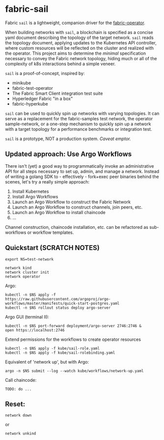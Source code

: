 # fabric-sail

Fabric `sail` is a lightweight, companion driver for the [fabric-operator](https://github.com/hyperledger-labs/fabric-operator).

When building networks with `sail`, a blockchain is specified as a concise yaml document describing the topology of
the target network.  `sail` reads the topology document, applying updates to the Kubernetes API controller, where
custom resources will be reflected on the cluster and realized with the operator.  This project aims to determine the
_minimal_ specification necessary to convey the Fabric network topology, hiding much or all of the complexity of k8s
interactions behind a simple veneer.

`sail` is a proof-of-concept, inspired by: 

- minikube
- fabric-test-operator 
- The Fabric Smart Client integration test suite
- Hyperledger Fabric "in a box"
- fabric-hyperkube

`sail` can be used to quickly spin up networks with varying topologies.  It can serve as a replacement for the
fabric-samples test network, the operator sample-network, or a one-step mechanism to quickly spin up a network with
a target topology for a performance benchmarks or integration test.

`sail` is a prototype, NOT a production system.  _Caveat emptor._



## Updated approach:  Use Argo Workflows 

There isn't (yet) a good way to programmatically invoke an administrative API for all steps necessary to 
set up, admin, and manage a network.   Instead of writing a golang SDK to - effectively - fork+exec peer 
binaries behind the scenes, let's try a really simple approach: 

1. Install Kubernetes 
2. Install Argo Workflows 
3. Launch an Argo Workflow to construct the Fabric Network 
4. Launch an Argo Workflow to construct channels, join peers, etc. 
5. Launch an Argo Workflow to install chaincode
6. ... 

Channel construction, chaincode installation, etc. can be refactored as sub-workflows or workflow templates. 


## Quickstart (SCRATCH NOTES)


```shell
export NS=test-network
```

```shell
network kind
network cluster init
network operator
```

Argo: 
```shell
kubectl -n $NS apply -f https://raw.githubusercontent.com/argoproj/argo-workflows/master/manifests/quick-start-postgres.yaml
kubectl -n $NS rollout status deploy argo-server
```

Argo GUI (terminal II): 
```shell
kubectl -n $NS port-forward deployment/argo-server 2746:2746 & 
open https://localhost:2746 
```

Extend permissions for the workflows to create operator resources 
```shell
kubectl -n $NS apply -f kube/sail-role.yaml 
kubectl -n $NS apply -f kube/sail-rolebinding.yaml 
```


Equivalent of 'network up', but with Argo:
```shell
argo -n $NS submit --log --watch kube/workflows/network-up.yaml
```

Call chaincode:
```shell
TODO: do ... 
```

## Reset: 

```shell
network down
```
or 
```shell
network unkind
```